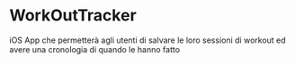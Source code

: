 # WorkOutTracker
iOS App che permetterà agli utenti di salvare le loro sessioni di workout ed avere una cronologia di quando le hanno fatto
